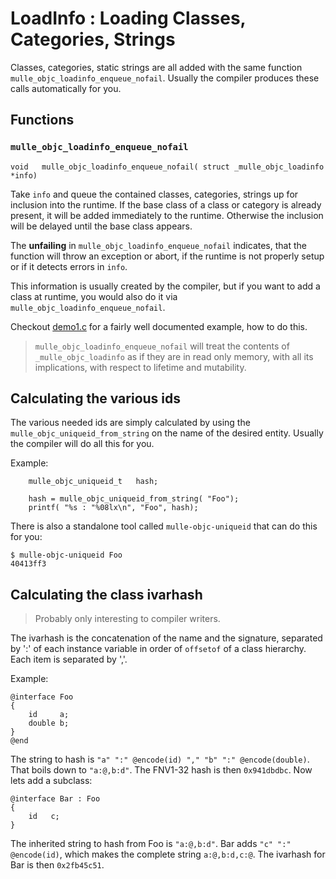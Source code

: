 # LoadInfo : Loading Classes, Categories, Strings

Classes, categories, static strings are all added with the same function
`mulle_objc_loadinfo_enqueue_nofail`. Usually the compiler produces these calls automatically for you.

## Functions

### `mulle_objc_loadinfo_enqueue_nofail`

```
void   mulle_objc_loadinfo_enqueue_nofail( struct _mulle_objc_loadinfo *info)
```

Take `info` and queue the contained classes, categories, strings up for inclusion into the runtime. If the base class of a class or category is already present, it will be added immediately to the runtime. Otherwise the inclusion will be delayed until the base class appears.

The **unfailing** in `mulle_objc_loadinfo_enqueue_nofail` indicates, that the function will throw an exception or abort, if the runtime is not properly setup or if it detects errors in `info`.

This information is usually created by the compiler, but if you want to add a class at runtime, you would also do it via `mulle_objc_loadinfo_enqueue_nofail`.

Checkout [demo1.c](../tests/demo/demo1.c) for a fairly well documented example, how to do this.

> `mulle_objc_loadinfo_enqueue_nofail` will treat the contents of
>  `_mulle_objc_loadinfo` as if they are in read only memory, with all
> its implications, with respect to lifetime and mutability.


## Calculating the various ids

The various needed ids are simply calculated by using the `mulle_objc_uniqueid_from_string` on the name of the desired entity.  Usually the compiler will do all this for you.

Example:

```
	mulle_objc_uniqueid_t   hash;

	hash = mulle_objc_uniqueid_from_string( "Foo");
	printf( "%s : "%08lx\n", "Foo", hash);
```

There is also a standalone tool called `mulle-objc-uniqueid` that can do this for you:

```
$ mulle-objc-uniqueid Foo
40413ff3
```


## Calculating the class ivarhash

> Probably only interesting to compiler writers.

The ivarhash is the concatenation of the name and the signature, separated by ':' of each instance variable in order of `offsetof` of a class hierarchy. Each item is separated by ','.

Example:

```
@interface Foo
{
	id     a;
	double b;
}
@end
```

The string to hash is `"a" ":" @encode(id) "," "b" ":" @encode(double)`. That boils down to `"a:@,b:d"`. The FNV1-32 hash is then `0x941dbdbc`.
Now lets add a subclass:


```
@interface Bar : Foo
{
	id   c;
}
```

The inherited string to hash from Foo is `"a:@,b:d"`. Bar adds `"c" ":" @encode(id)`, which makes the complete string `a:@,b:d,c:@`. The  ivarhash  for Bar is then `0x2fb45c51`.
